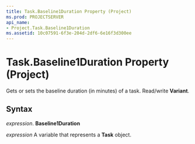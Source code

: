 ```yaml
---
title: Task.Baseline1Duration Property (Project)
ms.prod: PROJECTSERVER
api_name:
- Project.Task.Baseline1Duration
ms.assetid: 10c07591-6f3e-204d-2df6-6e16f3d300ee
---
```



# Task.Baseline1Duration Property (Project)

Gets or sets the baseline duration (in minutes) of a task. Read/write  **Variant**.


## Syntax

 _expression_. **Baseline1Duration**

 _expression_ A variable that represents a **Task** object.


